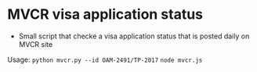 # MVCR visa application status
* Small script that checke a visa application status that is posted daily on MVCR site

Usage: 
 `python mvcr.py --id OAM-2491/TP-2017`
 `node mvcr.js`
